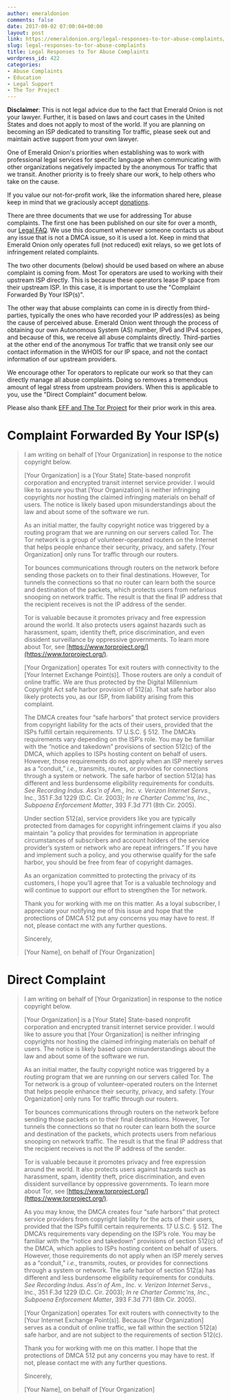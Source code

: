 ```yaml
---
author: emeraldonion
comments: false
date: 2017-09-02 07:00:04+00:00
layout: post
link: https://emeraldonion.org/legal-responses-to-tor-abuse-complaints/
slug: legal-responses-to-tor-abuse-complaints
title: Legal Responses to Tor Abuse Complaints
wordpress_id: 422
categories:
- Abuse Complaints
- Education
- Legal Support
- The Tor Project
---
```


**Disclaimer**: This is not legal advice due to the fact that Emerald Onion is not your lawyer. Further, it is based on laws and court cases in the United States and does not apply to most of the world. If you are planning on becoming an ISP dedicated to transiting Tor traffic, please seek out and maintain active support from your own lawyer.

One of Emerald Onion's priorities when establishing was to work with professional legal services for specific language when communicating with other organizations negatively impacted by the anonymous Tor traffic that we transit. Another priority is to freely share our work, to help others who take on the cause.

If you value our not-for-profit work, like the information shared here, please keep in mind that we graciously accept [donations](https://emeraldonion.org/donate/).

There are three documents that we use for addressing Tor abuse complaints. The first one has been published on our site for over a month, our [Legal FAQ](https://emeraldonion.org/faq/). We use this document whenever someone contacts us about any issue that is not a DMCA issue, so it is used a lot. Keep in mind that Emerald Onion only operates full (not reduced) exit relays, so we get lots of infringement related complaints.

The two other documents (below) should be used based on where an abuse complaint is coming from. Most Tor operators are used to working with their upstream ISP directly. This is because these operators lease IP space from their upstream ISP. In this case, it is important to use the "Complaint Forwarded By Your ISP(s)".

The other way that abuse complaints can come in is directly from third-parties, typically the ones who have recorded your IP address(es) as being the cause of perceived abuse. Emerald Onion went through the process of obtaining our own Autonomous System (AS) number, IPv6 and IPv4 scopes, and because of this, we receive all abuse complaints directly. Third-parties at the other end of the anonymous Tor traffic that we transit only see our contact information in the WHOIS for our IP space, and not the contact information of our upstream providers.

We encourage other Tor operators to replicate our work so that they can directly manage all abuse complaints. Doing so removes a tremendous amount of legal stress from upstream providers. When this is applicable to you, use the "Direct Complaint" document below.

Please also thank [EFF and The Tor Project](https://www.torproject.org/eff/tor-dmca-response.html.en) for their prior work in this area.


# Complaint Forwarded By Your ISP(s)




<blockquote>I am writing on behalf of [Your Organization] in response to the notice copyright below.

[Your Organization] is a [Your State] State-based nonprofit corporation and encrypted transit internet service provider. I would like to assure you that [Your Organization] is neither infringing copyrights nor hosting the claimed infringing materials on behalf of users. The notice is likely based upon misunderstandings about the law and about some of the software we run.

As an initial matter, the faulty copyright notice was triggered by a routing program that we are running on our servers called Tor. The Tor network is a group of volunteer-operated routers on the Internet that helps people enhance their security, privacy, and safety. [Your Organization] only runs Tor traffic through our routers.

Tor bounces communications through routers on the network before sending those packets on to their final destinations. However, Tor tunnels the connections so that no router can learn both the source and destination of the packets, which protects users from nefarious snooping on network traffic. The result is that the final IP address that the recipient receives is not the IP address of the sender.

Tor is valuable because it promotes privacy and free expression around the world. It also protects users against hazards such as harassment, spam, identity theft, price discrimination, and even dissident surveillance by oppressive governments. To learn more about Tor, see [https://www.torproject.org/](https://www.torproject.org/).

[Your Organization] operates Tor exit routers with connectivity to the [Your Internet Exchange Point(s)]. Those routers are only a conduit of online traffic. We are thus protected by the Digital Millennium Copyright Act safe harbor provision of 512(a). That safe harbor also likely protects you, as our ISP, from liability arising from this complaint.

The DMCA creates four “safe harbors” that protect service providers from copyright liability for the acts of their users, provided that the ISPs fulfill certain requirements. 17 U.S.C. § 512. The DMCA’s requirements vary depending on the ISP’s role. You may be familiar with the “notice and takedown” provisions of section 512(c) of the DMCA, which applies to ISPs hosting content on behalf of users. However, those requirements do not apply when an ISP merely serves as a “conduit,” _i.e._, transmits, routes, or provides for connections through a system or network. The safe harbor of section 512(a) has different and less burdensome eligibility requirements for conduits. _See_ _Recording Indus. Ass’n of Am., Inc. v. Verizon Internet Servs_., Inc., 351 F.3d 1229 (D.C. Cir. 2003); _In re Charter Commc'ns, Inc_., _Subpoena Enforcement Matter_, 393 F.3d 771 (8th Cir. 2005).

Under section 512(a), service providers like you are typically protected from damages for copyright infringement claims if you also maintain “a policy that provides for termination in appropriate circumstances of subscribers and account holders of the service provider’s system or network who are repeat infringers.” If you have and implement such a policy, and you otherwise qualify for the safe harbor, you should be free from fear of copyright damages.

As an organization committed to protecting the privacy of its customers, I hope you’ll agree that Tor is a valuable technology and will continue to support our effort to strengthen the Tor network.

Thank you for working with me on this matter. As a loyal subscriber, I appreciate your notifying me of this issue and hope that the protections of DMCA 512 put any concerns you may have to rest. If not, please contact me with any further questions.

Sincerely,

[Your Name], on behalf of [Your Organization]</blockquote>





# Direct Complaint




<blockquote>I am writing on behalf of [Your Organization] in response to the notice copyright below.

[Your Organization] is a [Your State] State-based nonprofit corporation and encrypted transit internet service provider. I would like to assure you that [Your Organization] is neither infringing copyrights nor hosting the claimed infringing materials on behalf of users. The notice is likely based upon misunderstandings about the law and about some of the software we run.

As an initial matter, the faulty copyright notice was triggered by a routing program that we are running on our servers called Tor. The Tor network is a group of volunteer-operated routers on the Internet that helps people enhance their security, privacy, and safety. [Your Organization] only runs Tor traffic through our routers.

Tor bounces communications through routers on the network before sending those packets on to their final destinations. However, Tor tunnels the connections so that no router can learn both the source and destination of the packets, which protects users from nefarious snooping on network traffic. The result is that the final IP address that the recipient receives is not the IP address of the sender.

Tor is valuable because it promotes privacy and free expression around the world. It also protects users against hazards such as harassment, spam, identity theft, price discrimination, and even dissident surveillance by oppressive governments. To learn more about Tor, see [https://www.torproject.org/](https://www.torproject.org/).

As you may know, the DMCA creates four “safe harbors” that protect service providers from copyright liability for the acts of their users, provided that the ISPs fulfill certain requirements. 17 U.S.C. § 512. The DMCA’s requirements vary depending on the ISP’s role. You may be familiar with the “notice and takedown” provisions of section 512(c) of the DMCA, which applies to ISPs hosting content on behalf of users. However, those requirements do not apply when an ISP merely serves as a “conduit,” _i.e._, transmits, routes, or provides for connections through a system or network. The safe harbor of section 512(a) has different and less burdensome eligibility requirements for conduits. _See_ _Recording Indus. Ass’n of Am., Inc. v. Verizon Internet Servs_., Inc., 351 F.3d 1229 (D.C. Cir. 2003); _In re Charter Commc'ns, Inc_., _Subpoena Enforcement Matter_, 393 F.3d 771 (8th Cir. 2005).

[Your Organization] operates Tor exit routers with connectivity to the [Your Internet Exchange Point(s)]. Because [Your Organization] serves as a conduit of online traffic, we fall within the section 512(a) safe harbor, and are not subject to the requirements of section 512(c).

Thank you for working with me on this matter. I hope that the protections of DMCA 512 put any concerns you may have to rest. If not, please contact me with any further questions.

Sincerely,

[Your Name], on behalf of [Your Organization]</blockquote>



